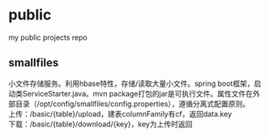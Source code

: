 # public
my public projects repo
## smallfiles
小文件存储服务。利用hbase特性，存储/读取大量小文件。spring boot框架，启动类ServiceStarter.java。mvn package打包的jar是可执行文件。属性文件在外部目录（/opt/config/smallfiles/config.properties），遵循分离式配置原则。  
上传：/basic/{table}/upload，建表columnFamily有cf，返回data.key  
下载：/basic/{table}/download/{key}，key为上传时返回
